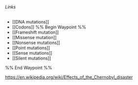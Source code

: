 ###### Links
- [[DNA mutations]]
- [[Codons]]
%% Begin Waypoint %%
- [[Frameshift mutation]]
- [[Missense mutation]]
- [[Nonsense mutations]]
- [[Point mutations]]
- [[Sense mutations]]
- [[Silent mutations]]

%% End Waypoint %%





https://en.wikipedia.org/wiki/Effects_of_the_Chernobyl_disaster
